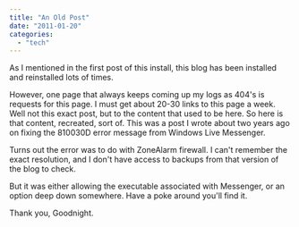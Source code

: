 ```yaml
---
title: "An Old Post"
date: "2011-01-20"
categories: 
  - "tech"
---
```


As I mentioned in the first post of this install, this blog has been installed and reinstalled lots of times.

However, one page that always keeps coming up my logs as 404's is requests for this page. I must get about 20-30 links to this page a week. Well not this exact post, but to the content that used to be here. So here is that content, recreated, sort of. This was a post I wrote about two years ago on fixing the 810030D error message from Windows Live Messenger.

Turns out the error was to do with ZoneAlarm firewall. I can't remember the exact resolution, and I don't have access to backups from that version of the blog to check.

But it was either allowing the executable associated with Messenger, or an option deep down somewhere. Have a poke around you'll find it.

Thank you, Goodnight.
